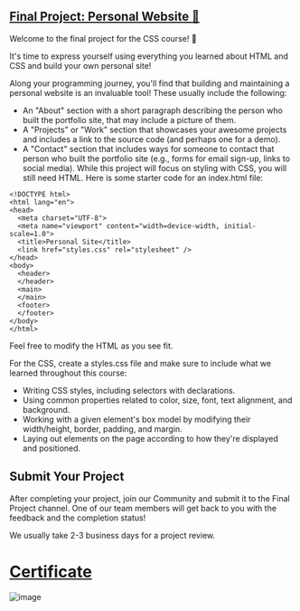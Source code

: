 ## [Final Project: Personal Website 📂](https://www.codedex.io/css/final-project)
Welcome to the final project for the CSS course! 🌲

It's time to express yourself using everything you learned about HTML and CSS and build your own personal site!

Along your programming journey, you'll find that building and maintaining a personal website is an invaluable tool! These usually include the following:

- An "About" section with a short paragraph describing the person who built the portfolio site, that may include a picture of them.
- A "Projects" or "Work" section that showcases your awesome projects and includes a link to the source code (and perhaps one for a demo).
- A "Contact" section that includes ways for someone to contact that person who built the portfolio site (e.g., forms for email sign-up, links to social media).
While this project will focus on styling with CSS, you will still need HTML. Here is some starter code for an index.html file:
```
<!DOCTYPE html>
<html lang="en">
<head>
  <meta charset="UTF-8">
  <meta name="viewport" content="width=device-width, initial-scale=1.0">
  <title>Personal Site</title>
  <link href="styles.css" rel="stylesheet" />
</head>
<body>
  <header>
  </header>
  <main>
  </main>
  <footer>
  </footer>
</body>
</html>
```
Feel free to modify the HTML as you see fit.

For the CSS, create a styles.css file and make sure to include what we learned throughout this course:

- Writing CSS styles, including selectors with declarations.
- Using common properties related to color, size, font, text alignment, and background.
- Working with a given element's box model by modifying their width/height, border, padding, and margin.
- Laying out elements on the page according to how they're displayed and positioned.


## Submit Your Project



After completing your project, join our Community and submit it to the Final Project channel. One of our team members will get back to you with the feedback and the completion status!

We usually take 2-3 business days for a project review.


# [Certificate](https://www.codedex.io/certificates/6e9822ae-95ab-478f-9177-c5fbb310268f)

![image](https://media.licdn.com/dms/image/v2/D4E2DAQGI25zM_poP8g/profile-treasury-image-shrink_1920_1920/profile-treasury-image-shrink_1920_1920/0/1728972040193?e=1729620000&v=beta&t=GJoLeWUFLKmuikImiXmCvDjKatfe-wO2NC1jI8RD8vo)
